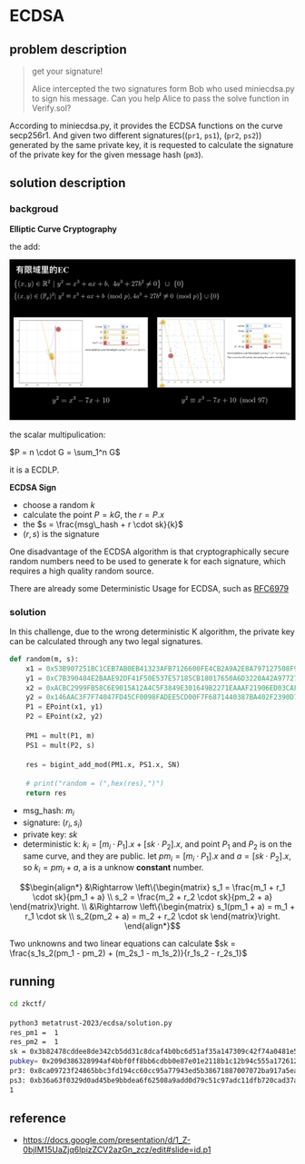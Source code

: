 # ECDSA

## problem description
> get your signature!
> 
> Alice intercepted the two signatures form Bob who used miniecdsa.py to sign his message.
> Can you help Alice to pass the solve function in Verify.sol?
>

According to miniecdsa.py, it provides the ECDSA functions on the curve secp256r1. And given two different signatures((`pr1`, `ps1`), (`pr2`, `ps2`)) generated by the same private key, it is requested to calculate the signature of the private key for the given message hash (`pm3`).

## solution description

### backgroud
**Elliptic Curve Cryptography**

the add:

![Alt text](./img/image.png)

the scalar multipulication:

$P = n \cdot G = \sum_1^n G$

it is a ECDLP.

**ECDSA Sign**
* choose a random $k$
* calculate the point $P = kG$, the $r = P.x$
* the $s = \frac{msg\_hash + r \cdot sk}{k}$
* $(r, s)$ is the signature


One disadvantage of the ECDSA algorithm is that cryptographically secure random numbers need to be used to generate k for each signature, which requires a high quality random source.

There are already some Deterministic Usage for ECDSA, such as [RFC6979](https://datatracker.ietf.org/doc/rfc6979/)

### solution
In this challenge, due to the wrong deterministic K algorithm, the private key can be calculated through any two legal signatures.

```py
def random(m, s):
    x1 = 0x53B907251BC1CEB7AB0EB41323AFB7126600FE4CB2A9A2E8A797127508F97009
    y1 = 0xC7B390484E2BAAE92DF41F50E537E57185CB18017650A6D3220A42A97727217D
    x2 = 0xACBC2999FB58C6E9015A12A4C5F3849E301649B2271EAAAF21906ED03CAFDF45
    y2 = 0x146AAC3F7F74047FD45CF0098FADEE5CD00F7F6871440387BA402F2390D7276F
    P1 = EPoint(x1, y1)
    P2 = EPoint(x2, y2)

    PM1 = mult(P1, m)
    PS1 = mult(P2, s)

    res = bigint_add_mod(PM1.x, PS1.x, SN)

    # print("random = (",hex(res),")")
    return res
```
* msg_hash: $m_i$
* signature: $(r_i, s_i)$
* private key: $sk$
* deterministic k: $k_i = [m_i \cdot P_1].x + [sk \cdot P_2].x$, and point $P_1$ and $P_2$ is on the same curve, and they are public. let $pm_i = [m_i \cdot P_1].x$ and $a = [sk \cdot P_2].x$, so $k_i = pm_i + a$, a is a unknow **constant** number.

$$\begin{align*}
&\Rightarrow
\left\{\begin{matrix}
s_1 = \frac{m_1 + r_1 \cdot sk}{pm_1 + a} 
\\ 
s_2 = \frac{m_2 + r_2 \cdot sk}{pm_2 + a} 
\end{matrix}\right.
\\
&\Rightarrow
\left\{\begin{matrix}
s_1(pm_1 + a) = m_1 + r_1 \cdot sk
\\ 
s_2(pm_2 + a) = m_2 + r_2 \cdot sk
\end{matrix}\right.
\end{align*}$$

Two unknowns and two linear equations can calculate $sk = \frac{s_1s_2(pm_1 - pm_2) + (m_2s_1 - m_1s_2)}{r_1s_2 - r_2s_1}$

## running

```sh
cd zkctf/

python3 metatrust-2023/ecdsa/solution.py
res_pm1 =  1
res_pm2 =  1
sk = 0x3b82478cddee8de342cb5dd31c8dcaf4b0bc6d51af35a147309c42f74a0481e5
pubkey= 0x209d386328994af4bbf0ff8bb6cdbb0e87e01e2118b1c12b94c555a1726129c6 0x76ac8f2fda3a921bd3dcc1d2f0741b91dcd18d053a67a4ece89761e64a0881b1
pr3: 0x8ca09723f24865bbc3fd194cc60cc95a77943ed5b38671887007072ba917a5ea
ps3: 0xb36a63f0329d0ad45be9bbdea6f62508a9add0d79c51c97adc11dfb720cad37a
1
```

## reference
* https://docs.google.com/presentation/d/1_Z-0bjIM15UaZjq6lpizZCV2azGn_zcz/edit#slide=id.p1